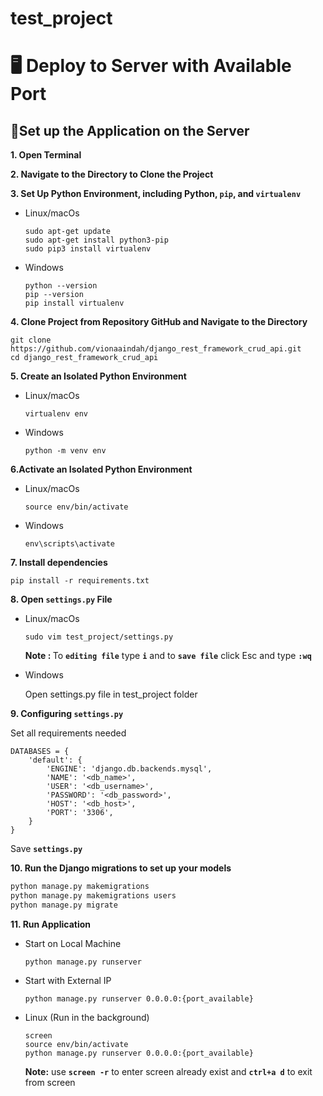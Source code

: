 # test_project
 
# 🖥️ Deploy to Server with Available Port

## 📌Set up the Application on the Server

**1. Open Terminal**

**2. Navigate to the Directory to Clone the Project**

**3. Set Up Python Environment, including Python, `pip`, and `virtualenv`**

   - Linux/macOs
     ```bass
     sudo apt-get update
     sudo apt-get install python3-pip
     sudo pip3 install virtualenv
     ```
   - Windows
     ```bass
     python --version
     pip --version
     pip install virtualenv
     ```

**4. Clone Project from Repository GitHub and Navigate to the Directory**

```bass
git clone https://github.com/vionaaindah/django_rest_framework_crud_api.git
cd django_rest_framework_crud_api
```

**5. Create an Isolated Python Environment**
   - Linux/macOs
     ```bass
     virtualenv env
     ```
   - Windows
     ```bass
     python -m venv env
     ```

**6.Activate an Isolated Python Environment**
   - Linux/macOs
     ```bass
     source env/bin/activate
     ```
   - Windows
     ```bass
     env\scripts\activate
     ```

**7. Install dependencies**

```bass
pip install -r requirements.txt
```

**8. Open **`settings.py`** File**
   - Linux/macOs
     ```bass
     sudo vim test_project/settings.py
     ```
     <b>Note : </b> To **`editing file`**  type **`i`** and to **`save file`** click Esc and type **`:wq`**
   - Windows
     
     Open settings.py file in test_project folder


**9. Configuring **`settings.py`****

Set all requirements needed

```
DATABASES = {
    'default': {
        'ENGINE': 'django.db.backends.mysql',
        'NAME': '<db_name>',
        'USER': '<db_username>',
        'PASSWORD': '<db_password>',
        'HOST': '<db_host>',
        'PORT': '3306',
    }
}
```

Save **`settings.py`**

**10. Run the Django migrations to set up your models**

```bash
python manage.py makemigrations
python manage.py makemigrations users
python manage.py migrate
```

**11. Run Application**
   - Start on Local Machine
     ```bass
     python manage.py runserver
     ```
   - Start with External IP
     ```bass
     python manage.py runserver 0.0.0.0:{port_available}
     ```
   - Linux (Run in the background)
     ```bass
     screen
     source env/bin/activate
     python manage.py runserver 0.0.0.0:{port_available}
     ```
     <b>Note:</b> use **`screen -r`** to enter screen already exist and **`ctrl+a d`** to exit from screen
